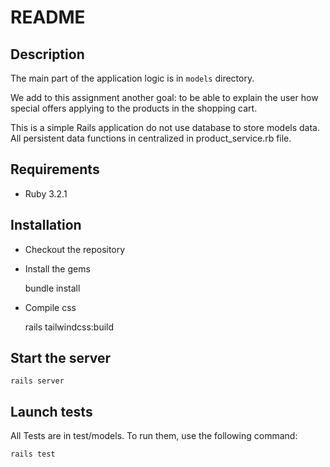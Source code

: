 # README

## Description

The main part of the application logic is in ```models```  directory.

We add to this assignment another goal: to be able to explain the user how special offers applying to the products in the shopping cart.

This is a simple Rails application do not use database to store models data. All persistent data functions in centralized in product_service.rb file.


## Requirements
- Ruby 3.2.1


## Installation

- Checkout the repository
- Install the gems


    bundle install

- Compile css


    rails tailwindcss:build


## Start the server

    rails server

## Launch tests
All Tests are in test/models. To run them, use the following command:
    
    rails test
